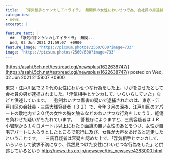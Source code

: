```yaml
---
title:  「浮気相手とケンカしてイライラ」 無関係の女性にわいせつ行為、会社員の男逮捕  
categories:
- news
excerpt: |
  
feature_text: |
  ##  「浮気相手とケンカしてイライラ」 無関...
  Wed, 02 Jun 2021 21:59:07  +0900
feature_image: "https://picsum.photos/2560/600?image=733"
image: "https://picsum.photos/2560/600?image=733"
---
```


[https://asahi.5ch.net/test/read.cgi/newsplus/1622638747/](https://asahi.5ch.net/test/read.cgi/newsplus/1622638747/)
posted on Wed, 02 Jun 2021 21:59:07  +0900

<!--more-->

東京・江戸川区で２０代の女性にわいせつな行為をした上、けがをさせたとして会社員の男が逮捕されました。「浮気相手とケンカして、いらいらしていた」などと供述しています。 　強制わいせつ傷害の疑いで逮捕されたのは、東京・江戸川区の会社員・三馬大輝容疑者（３２）で、今年３月の深夜、江戸川区のアパートの敷地内で２０代の女性の胸を触るなどのわいせつな行為をしたうえ、軽傷を負わせた疑いがもたれています。 　警視庁によりますと、三馬容疑者はＪＲ小岩駅から１キロメートル以上にわたり面識の無い女性のあとをつけ、女性が自宅アパートに入ろうとしたところで犯行に及び、女性が大声をあげると逃走したということです。 　三馬容疑者は容疑を認めた上で、「浮気相手とケンカして、いらいらして欲求不満になり、偶然見つけた女性にわいせつな行為をした」と供述しているという http://news.tbs.co.jp/newseye/tbs_newseye4283000.html
